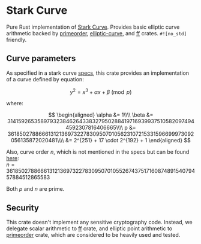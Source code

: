 # Stark Curve

Pure Rust implementation of [Stark Curve][stark-specs]. Provides basic elliptic curve arithmetic backed by
[primeorder], [elliptic-curve], and [ff] crates. `#![no_std]` friendly.

## Curve parameters
As specified in a stark curve [specs][stark-specs], this crate provides an implementation of a curve defined
by equation:

$$y^2 = x^3 + \alpha x + \beta \pmod p$$

where: 

$$
\begin{aligned}
\alpha &= 1\\\\
\beta &= 3141592653589793238462643383279502884197169399375105820974944592307816406665\\\\
p &= 3618502788666131213697322783095070105623107215331596699973092056135872020481\\\\
  &=  2^{251} + 17 \cdot 2^{192} + 1
\end{aligned}
$$

Also, curve order $n$, which is not mentioned in the specs but can be found [here][curve-order]: \
$n = 3618502788666131213697322783095070105526743751716087489154079457884512865583$

Both $p$ and $n$ are prime.

## Security
This crate doesn't implement any sensitive cryptography code. Instead, we delegate scalar arithmetic
to [ff] crate, and elliptic point arithmetic to [primeorder] crate, which are considered to be heavily
used and tested.

[stark-specs]: https://docs.starkware.co/starkex/crypto/stark-curve.html
[curve-order]: https://github.com/starkware-libs/starkware-crypto-utils/blob/d3a1e655105afd66ebc07f88a179a3042407cc7b/src/js/signature.js#L62
[primeorder]: https://crates.io/crates/primeorder
[ff]: https://crates.io/crates/ff
[elliptic-curve]: https://crates.io/crates/elliptic-curve
